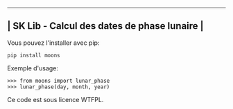 ----------------------------------------------------
|    SK Lib - Calcul des dates de phase lunaire    |
----------------------------------------------------

Vous pouvez l'installer avec pip:

    pip install moons

Exemple d'usage:

    >>> from moons import lunar_phase
    >>> lunar_phase(day, month, year)

Ce code est sous licence WTFPL.
